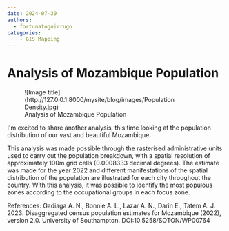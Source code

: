 ```yaml
---
date: 2024-07-30
authors:
  - fortunatoguirrugo
categories:
    - GIS Mapping
---
```

# Analysis of Mozambique Population
<figure markdown="span">
  ![Image title](http://127.0.0.1:8000/mysite/blog/images/Population Density.jpg)
  <figcaption>Analysis of Mozambique Population</figcaption>
</figure>
I'm excited to share another analysis, this time looking at the population distribution of our vast and beautiful Mozambique.

This analysis was made possible through the rasterised administrative units used to carry out the population breakdown, with a spatial resolution of approximately 100m grid cells (0.0008333 decimal degrees). The estimate was made for the year 2022 and different manifestations of the spatial distribution of the population are illustrated for each city throughout the country. With this analysis, it was possible to identify the most populous zones according to the occupational groups in each focus zone.

References:
Gadiaga A. N., Bonnie A. L., Lazar A. N., Darin E., Tatem A. J. 2023. Disaggregated census population estimates for Mozambique (2022), version 2.0. University of Southampton. DOI:10.5258/SOTON/WP00764